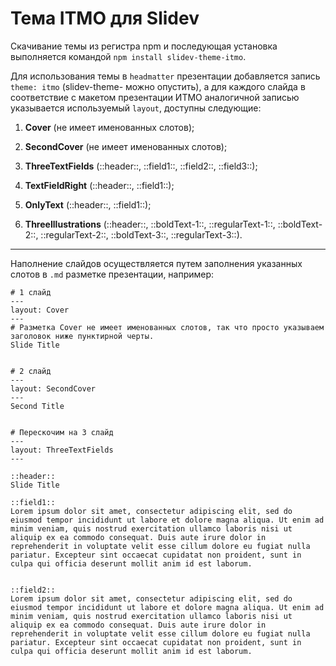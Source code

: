 # Тема ITMO для Slidev
Скачивание темы из регистра npm и последующая установка выполняется командой `npm install slidev-theme-itmo`. 

Для использования темы в `headmatter` презентации добавляется запись `theme: itmo` (slidev-theme- можно опустить), а для каждого слайда в соответствие с макетом презентации ИТМО аналогичной записью указывается используемый `layout`, доступны следующие:


1) **Cover** (не имеет именованных слотов);

2) **SecondCover** (не имеет именованных слотов);

3) **ThreeTextFields** (::header::, ::field1::, ::field2::, ::field3::);

4) **TextFieldRight** (::header::, ::field1::);

5) **OnlyText** (::header::, ::field1::);

6) **ThreeIllustrations** (::header::, ::boldText-1::, ::regularText-1::, ::boldText-2::, ::regularText-2::, ::boldText-3::, ::regularText-3::).

***
Наполнение слайдов осуществляется путем заполнения указанных слотов в `.md` разметке презентации, например:

```
# 1 слайд
---
layout: Cover
---
# Разметка Cover не имеет именованных слотов, так что просто указываем заголовок ниже пунктирной черты.
Slide Title


# 2 слайд
---
layout: SecondCover
---
Second Title


# Перескочим на 3 слайд
---
layout: ThreeTextFields
---

::header::
Slide Title

::field1::
Lorem ipsum dolor sit amet, consectetur adipiscing elit, sed do eiusmod tempor incididunt ut labore et dolore magna aliqua. Ut enim ad minim veniam, quis nostrud exercitation ullamco laboris nisi ut aliquip ex ea commodo consequat. Duis aute irure dolor in reprehenderit in voluptate velit esse cillum dolore eu fugiat nulla pariatur. Excepteur sint occaecat cupidatat non proident, sunt in culpa qui officia deserunt mollit anim id est laborum.


::field2::
Lorem ipsum dolor sit amet, consectetur adipiscing elit, sed do eiusmod tempor incididunt ut labore et dolore magna aliqua. Ut enim ad minim veniam, quis nostrud exercitation ullamco laboris nisi ut aliquip ex ea commodo consequat. Duis aute irure dolor in reprehenderit in voluptate velit esse cillum dolore eu fugiat nulla pariatur. Excepteur sint occaecat cupidatat non proident, sunt in culpa qui officia deserunt mollit anim id est laborum.
```
